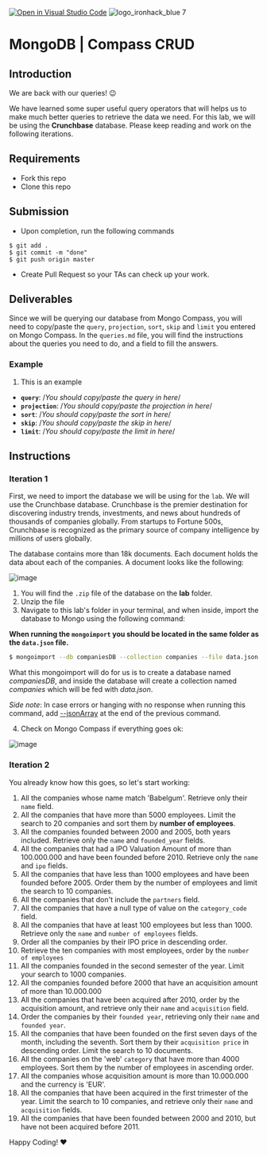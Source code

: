 [![Open in Visual Studio Code](https://classroom.github.com/assets/open-in-vscode-f059dc9a6f8d3a56e377f745f24479a46679e63a5d9fe6f495e02850cd0d8118.svg)](https://classroom.github.com/online_ide?assignment_repo_id=6979820&assignment_repo_type=AssignmentRepo)
![logo_ironhack_blue 7](https://user-images.githubusercontent.com/23629340/40541063-a07a0a8a-601a-11e8-91b5-2f13e4e6b441.png)

# MongoDB | Compass CRUD

## Introduction

We are back with our queries! :wink:

We have learned some super useful query operators that will helps us to make much better queries to retrieve the data we need. For this lab, we will be using the **Crunchbase** database. Please keep reading and work on the following iterations.

## Requirements

- Fork this repo
- Clone this repo

## Submission

- Upon completion, run the following commands

```
$ git add .
$ git commit -m "done"
$ git push origin master
```

- Create Pull Request so your TAs can check up your work.

## Deliverables

Since we will be querying our database from Mongo Compass, you will need to copy/paste the `query`, `projection`, `sort`, `skip` and `limit` you entered on Mongo Compass. In the `queries.md` file, you will find the instructions about the queries you need to do, and a field to fill the answers.

### Example

1. This is an example

- **`query`**: /_You should copy/paste the query in here_/
- **`projection`**: /_You should copy/paste the projection in here_/
- **`sort`**: /_You should copy/paste the sort in here_/
- **`skip`**: /_You should copy/paste the skip in here_/
- **`limit`**: /_You should copy/paste the limit in here_/

## Instructions

### Iteration 1

First, we need to import the database we will be using for the `lab`. We will use the Crunchbase database. Crunchbase is the premier destination for discovering industry trends, investments, and news about hundreds of thousands of companies globally. From startups to Fortune 500s, Crunchbase is recognized as the primary source of company intelligence by millions of users globally.

The database contains more than 18k documents. Each document holds the data about each of the companies. A document looks like the following:

![image](https://user-images.githubusercontent.com/23629340/36494916-d6db1770-1733-11e8-903e-5119b3c1b688.png)

1. You will find the `.zip` file of the database on the **lab** folder.
2. Unzip the file
3. Navigate to this lab's folder in your terminal, and when inside, import the database to Mongo using the following command:

**When running the `mongoimport` you should be located in the same folder as the `data.json` file.**

```bash
$ mongoimport --db companiesDB --collection companies --file data.json
```

What this mongoimport will do for us is to create a database named _companiesDB_, and inside the database will create a collection named _companies_ which will be fed with _data.json_.

_Side note_: In case errors or hanging with no response when running this command, add [--jsonArray](https://docs.mongodb.com/manual/reference/program/mongoimport/#cmdoption-mongoimport-jsonarray) at the end of the previous command.

4. Check on Mongo Compass if everything goes ok:

![image](https://user-images.githubusercontent.com/23629340/36534191-1f1bc5ec-17c6-11e8-9463-4945679b98c0.png)

### Iteration 2

You already know how this goes, so let's start working:

1. All the companies whose name match 'Babelgum'. Retrieve only their `name` field.
2. All the companies that have more than 5000 employees. Limit the search to 20 companies and sort them by **number of employees**.
3. All the companies founded between 2000 and 2005, both years included. Retrieve only the `name` and `founded_year` fields.
4. All the companies that had a IPO Valuation Amount of more than 100.000.000 and have been founded before 2010. Retrieve only the `name` and `ipo` fields.
5. All the companies that have less than 1000 employees and have been founded before 2005. Order them by the number of employees and limit the search to 10 companies.
6. All the companies that don't include the `partners` field.
7. All the companies that have a null type of value on the `category_code` field.
8. All the companies that have at least 100 employees but less than 1000. Retrieve only the `name` and `number of employees` fields.
9. Order all the companies by their IPO price in descending order.
10. Retrieve the ten companies with most employees, order by the `number of employees`
11. All the companies founded in the second semester of the year. Limit your search to 1000 companies.
12. All the companies founded before 2000 that have an acquisition amount of more than 10.000.000
13. All the companies that have been acquired after 2010, order by the acquisition amount, and retrieve only their `name` and `acquisition` field.
14. Order the companies by their `founded year`, retrieving only their `name` and `founded year`.
15. All the companies that have been founded on the first seven days of the month, including the seventh. Sort them by their `acquisition price` in descending order. Limit the search to 10 documents.
16. All the companies on the 'web' `category` that have more than 4000 employees. Sort them by the number of employees in ascending order.
17. All the companies whose acquisition amount is more than 10.000.000 and the currency is 'EUR'.
18. All the companies that have been acquired in the first trimester of the year. Limit the search to 10 companies, and retrieve only their `name` and `acquisition` fields.
19. All the companies that have been founded between 2000 and 2010, but have not been acquired before 2011.

Happy Coding! :heart:
